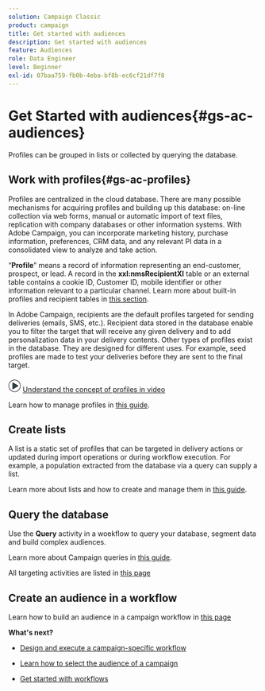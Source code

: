 ```yaml
---
solution: Campaign Classic
product: campaign
title: Get started with audiences
description: Get started with audiences
feature: Audiences
role: Data Engineer
level: Beginner
exl-id: 07baa759-fb0b-4eba-bf8b-ec6cf21df7f8
---
```

# Get Started with audiences{#gs-ac-audiences}

Profiles can be grouped in lists or collected by querying the database.

## Work with profiles{#gs-ac-profiles}

Profiles are centralized in the cloud database. There are many possible mechanisms for acquiring profiles and building up this database: on-line collection via web forms, manual or automatic import of text files, replication with company databases or other information systems. With Adobe Campaign, you can incorporate marketing history, purchase information, preferences, CRM data, and any relevant PI data in a consolidated view to analyze and take action.

“**Profile**” means a record of information representing an end-customer, prospect, or lead. 
A record in the **xxl:nmsRecipientXl** table or an external table contains a cookie ID, Customer ID, mobile identifier or other information relevant to a particular channel. Learn more about built-in profiles and recipient tables in [this section](#ootb-profiles).

In Adobe Campaign, recipients are the default profiles targeted for sending deliveries (emails, SMS, etc.). Recipient data stored in the database enable you to filter the target that will receive any given delivery and to add personalization data in your delivery contents. Other types of profiles exist in the database. They are designed for different uses. For example, seed profiles are made to test your deliveries before they are sent to the final target.

![](assets/do-not-localize/how-to-video.png) [Understand the concept of profiles in video](#create-profiles-video)

Learn how to manage profiles in [this guide](https://experienceleague.adobe.com/docs/campaign-classic/using/getting-started/profile-management/about-profiles.html).

## Create lists

A list is a static set of profiles that can be targeted in delivery actions or updated during import operations or during workflow execution. For example, a population extracted from the database via a query can supply a list.

Learn more about lists and how to create and manage them in [this guide](https://experienceleague.adobe.com/docs/campaign-classic/using/getting-started/profile-management/creating-and-managing-lists.html).

## Query the database

Use the **Query** activity in a woekflow to query your database, segment data and build complex audiences. 

Learn more about Campaign queries in [this guide](https://experienceleague.adobe.com/docs/campaign-classic/using/automating-with-workflows/introduction/targeting-data.html).

All targeting activities are listed in [this page](https://experienceleague.adobe.com/docs/campaign-classic/using/automating-with-workflows/targeting-activities/about-targeting-activities.html)

## Create an audience in a  workflow

Learn how to build an audience in a campaign workflow in [this page](https://experienceleague.adobe.com/docs/campaign-classic/using/orchestrating-campaigns/orchestrate-campaigns/marketing-campaign-target.html)

**What's next?**

* [Design and execute a campaign-specific workflow](https://experienceleague.adobe.com/docs/campaign-classic/using/automating-with-workflows/introduction/building-a-workflow.html)

* [Learn how to select the audience of a campaign](https://experienceleague.adobe.com/docs/campaign-classic/using/orchestrating-campaigns/orchestrate-campaigns/marketing-campaign-target.html)

* [Get started with workflows](https://experienceleague.adobe.com/docs/campaign-classic/using/automating-with-workflows/introduction/about-workflows.html)
